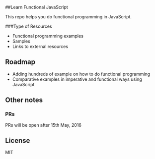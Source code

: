 ##Learn Functional JavaScript

This repo helps you do functional programming in JavaScript.

###Type of Resources

* Functional programming examples
* Samples
* Links to external resources


## Roadmap

- Adding hundreds of example on how to do functional programming
- Comparative examples in imperative and functional ways using JavaScript


## Other notes

### PRs

PRs will be open after 15th May, 2016

## License

MIT
